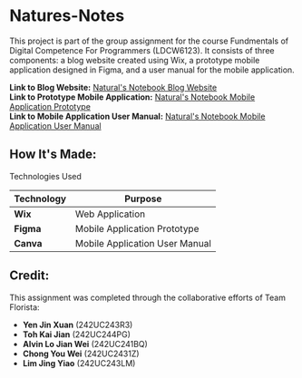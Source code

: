 # Natures-Notes
This project is part of the group assignment for the course Fundmentals of Digital Competence For Programmers (LDCW6123). It consists of three components: a blog website created using Wix, a prototype mobile application designed in Figma, and a user manual for the mobile application.<br/>

**Link to Blog Website:** [Natural's Notebook Blog Website](https://axcel17bp049.wixsite.com/naturalnotebook)<br />
**Link to Prototype Mobile Application:** [Natural's Notebook Mobile Application Prototype](https://www.figma.com/proto/22jsUOu8n3Y6K0jOGdWZ19/Group-Project?node-id=0-1&t=FcOXQ2Mlt766YnFu-1)<br />
**Link to Mobile Application User Manual:** [Natural's Notebook Mobile Application User Manual](https://www.canva.com/design/DAGR3jjLHao/Mfo5kGqdF4I0EyH1_Cvqtw/view?utm_content=DAGR3jjLHao&utm_campaign=designshare&utm_medium=link&utm_source=editor)<br/>


## How It's Made:
Technologies Used

| Technology                  | Purpose                           |
|-----------------------------|-----------------------------------|
| **Wix**                     | Web Application                   |
| **Figma**                   | Mobile Application Prototype       |
| **Canva**                   | Mobile Application User Manual     |

## Credit: 
This assignment was completed through the collaborative efforts of Team Florista:

- **Yen Jin Xuan** (242UC243R3)
- **Toh Kai Jian** (242UC244PG)
- **Alvin Lo Jian Wei** (242UC241BQ)
- **Chong You Wei** (242UC2431Z)
- **Lim Jing Yiao** (242UC243LM)
